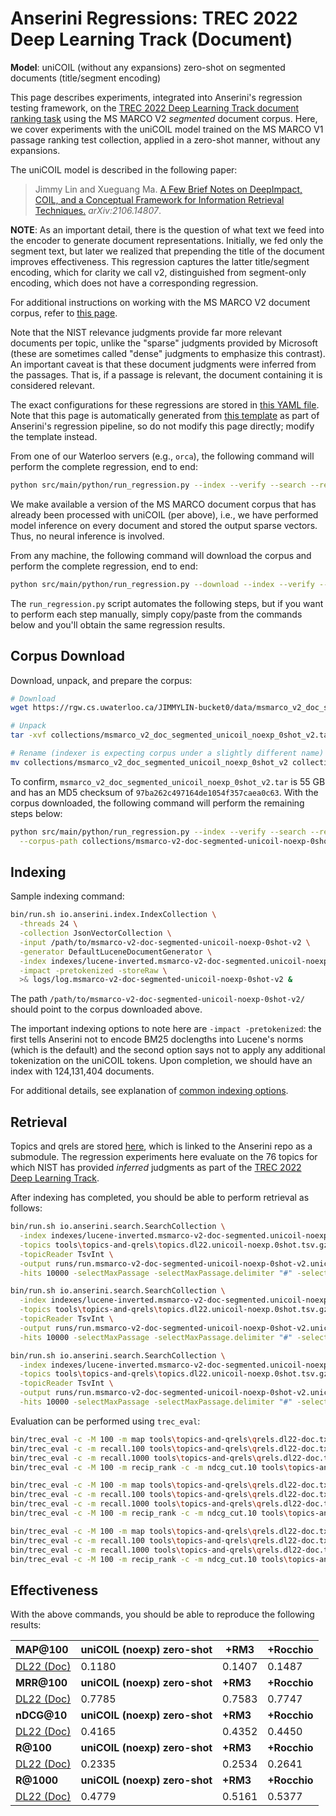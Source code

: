 # Anserini Regressions: TREC 2022 Deep Learning Track (Document)

**Model**: uniCOIL (without any expansions) zero-shot on segmented documents (title/segment encoding)

This page describes experiments, integrated into Anserini's regression testing framework, on the [TREC 2022 Deep Learning Track document ranking task](https://trec.nist.gov/data/deep2022.html) using the MS MARCO V2 _segmented_ document corpus.
Here, we cover experiments with the uniCOIL model trained on the MS MARCO V1 passage ranking test collection, applied in a zero-shot manner, without any expansions.

The uniCOIL model is described in the following paper:

> Jimmy Lin and Xueguang Ma. [A Few Brief Notes on DeepImpact, COIL, and a Conceptual Framework for Information Retrieval Techniques.](https://arxiv.org/abs/2106.14807) _arXiv:2106.14807_.

**NOTE**: As an important detail, there is the question of what text we feed into the encoder to generate document representations.
Initially, we fed only the segment text, but later we realized that prepending the title of the document improves effectiveness.
This regression captures the latter title/segment encoding, which for clarity we call v2, distinguished from segment-only encoding, which does not have a corresponding regression.

For additional instructions on working with the MS MARCO V2 document corpus, refer to [this page](../../docs/experiments-msmarco-v2.md).

Note that the NIST relevance judgments provide far more relevant documents per topic, unlike the "sparse" judgments provided by Microsoft (these are sometimes called "dense" judgments to emphasize this contrast).
An important caveat is that these document judgments were inferred from the passages.
That is, if a passage is relevant, the document containing it is considered relevant.

The exact configurations for these regressions are stored in [this YAML file](../../src/main/resources/regression/dl22-doc-segmented.unicoil-noexp-0shot-v2.cached.yaml).
Note that this page is automatically generated from [this template](../../src/main/resources/docgen/templates/dl22-doc-segmented.unicoil-noexp-0shot-v2.cached.template) as part of Anserini's regression pipeline, so do not modify this page directly; modify the template instead.

From one of our Waterloo servers (e.g., `orca`), the following command will perform the complete regression, end to end:

```bash
python src/main/python/run_regression.py --index --verify --search --regression dl22-doc-segmented.unicoil-noexp-0shot-v2.cached
```

We make available a version of the MS MARCO document corpus that has already been processed with uniCOIL (per above), i.e., we have performed model inference on every document and stored the output sparse vectors.
Thus, no neural inference is involved.

From any machine, the following command will download the corpus and perform the complete regression, end to end:

```bash
python src/main/python/run_regression.py --download --index --verify --search --regression dl22-doc-segmented.unicoil-noexp-0shot-v2.cached
```

The `run_regression.py` script automates the following steps, but if you want to perform each step manually, simply copy/paste from the commands below and you'll obtain the same regression results.

## Corpus Download

Download, unpack, and prepare the corpus:

```bash
# Download
wget https://rgw.cs.uwaterloo.ca/JIMMYLIN-bucket0/data/msmarco_v2_doc_segmented_unicoil_noexp_0shot_v2.tar -P collections/

# Unpack
tar -xvf collections/msmarco_v2_doc_segmented_unicoil_noexp_0shot_v2.tar -C collections/

# Rename (indexer is expecting corpus under a slightly different name)
mv collections/msmarco_v2_doc_segmented_unicoil_noexp_0shot_v2 collections/msmarco-v2-doc-segmented-unicoil-noexp-0shot-v2
```

To confirm, `msmarco_v2_doc_segmented_unicoil_noexp_0shot_v2.tar` is 55 GB and has an MD5 checksum of `97ba262c497164de1054f357caea0c63`.
With the corpus downloaded, the following command will perform the remaining steps below:

```bash
python src/main/python/run_regression.py --index --verify --search --regression dl22-doc-segmented.unicoil-noexp-0shot-v2.cached \
  --corpus-path collections/msmarco-v2-doc-segmented-unicoil-noexp-0shot-v2
```

## Indexing

Sample indexing command:

```bash
bin/run.sh io.anserini.index.IndexCollection \
  -threads 24 \
  -collection JsonVectorCollection \
  -input /path/to/msmarco-v2-doc-segmented-unicoil-noexp-0shot-v2 \
  -generator DefaultLuceneDocumentGenerator \
  -index indexes/lucene-inverted.msmarco-v2-doc-segmented.unicoil-noexp-0shot-v2/ \
  -impact -pretokenized -storeRaw \
  >& logs/log.msmarco-v2-doc-segmented-unicoil-noexp-0shot-v2 &
```

The path `/path/to/msmarco-v2-doc-segmented-unicoil-noexp-0shot-v2/` should point to the corpus downloaded above.

The important indexing options to note here are `-impact -pretokenized`: the first tells Anserini not to encode BM25 doclengths into Lucene's norms (which is the default) and the second option says not to apply any additional tokenization on the uniCOIL tokens.
Upon completion, we should have an index with 124,131,404 documents.

For additional details, see explanation of [common indexing options](../../docs/common-indexing-options.md).

## Retrieval

Topics and qrels are stored [here](https://github.com/castorini/anserini-tools/tree/master/topics-and-qrels), which is linked to the Anserini repo as a submodule.
The regression experiments here evaluate on the 76 topics for which NIST has provided _inferred_ judgments as part of the [TREC 2022 Deep Learning Track](https://trec.nist.gov/data/deep2022.html).

After indexing has completed, you should be able to perform retrieval as follows:

```bash
bin/run.sh io.anserini.search.SearchCollection \
  -index indexes/lucene-inverted.msmarco-v2-doc-segmented.unicoil-noexp-0shot-v2/ \
  -topics tools\topics-and-qrels\topics.dl22.unicoil-noexp.0shot.tsv.gz \
  -topicReader TsvInt \
  -output runs/run.msmarco-v2-doc-segmented-unicoil-noexp-0shot-v2.unicoil-noexp-0shot-cached.topics.dl22.unicoil-noexp.0shot.txt \
  -hits 10000 -selectMaxPassage -selectMaxPassage.delimiter "#" -selectMaxPassage.hits 1000 -impact -pretokenized &

bin/run.sh io.anserini.search.SearchCollection \
  -index indexes/lucene-inverted.msmarco-v2-doc-segmented.unicoil-noexp-0shot-v2/ \
  -topics tools\topics-and-qrels\topics.dl22.unicoil-noexp.0shot.tsv.gz \
  -topicReader TsvInt \
  -output runs/run.msmarco-v2-doc-segmented-unicoil-noexp-0shot-v2.unicoil-noexp-0shot-cached+rm3.topics.dl22.unicoil-noexp.0shot.txt \
  -hits 10000 -selectMaxPassage -selectMaxPassage.delimiter "#" -selectMaxPassage.hits 1000 -impact -pretokenized -rm3 -collection JsonVectorCollection &

bin/run.sh io.anserini.search.SearchCollection \
  -index indexes/lucene-inverted.msmarco-v2-doc-segmented.unicoil-noexp-0shot-v2/ \
  -topics tools\topics-and-qrels\topics.dl22.unicoil-noexp.0shot.tsv.gz \
  -topicReader TsvInt \
  -output runs/run.msmarco-v2-doc-segmented-unicoil-noexp-0shot-v2.unicoil-noexp-0shot-cached+rocchio.topics.dl22.unicoil-noexp.0shot.txt \
  -hits 10000 -selectMaxPassage -selectMaxPassage.delimiter "#" -selectMaxPassage.hits 1000 -impact -pretokenized -rocchio -collection JsonVectorCollection &
```

Evaluation can be performed using `trec_eval`:

```bash
bin/trec_eval -c -M 100 -m map tools\topics-and-qrels\qrels.dl22-doc.txt runs/run.msmarco-v2-doc-segmented-unicoil-noexp-0shot-v2.unicoil-noexp-0shot-cached.topics.dl22.unicoil-noexp.0shot.txt
bin/trec_eval -c -m recall.100 tools\topics-and-qrels\qrels.dl22-doc.txt runs/run.msmarco-v2-doc-segmented-unicoil-noexp-0shot-v2.unicoil-noexp-0shot-cached.topics.dl22.unicoil-noexp.0shot.txt
bin/trec_eval -c -m recall.1000 tools\topics-and-qrels\qrels.dl22-doc.txt runs/run.msmarco-v2-doc-segmented-unicoil-noexp-0shot-v2.unicoil-noexp-0shot-cached.topics.dl22.unicoil-noexp.0shot.txt
bin/trec_eval -c -M 100 -m recip_rank -c -m ndcg_cut.10 tools\topics-and-qrels\qrels.dl22-doc.txt runs/run.msmarco-v2-doc-segmented-unicoil-noexp-0shot-v2.unicoil-noexp-0shot-cached.topics.dl22.unicoil-noexp.0shot.txt

bin/trec_eval -c -M 100 -m map tools\topics-and-qrels\qrels.dl22-doc.txt runs/run.msmarco-v2-doc-segmented-unicoil-noexp-0shot-v2.unicoil-noexp-0shot-cached+rm3.topics.dl22.unicoil-noexp.0shot.txt
bin/trec_eval -c -m recall.100 tools\topics-and-qrels\qrels.dl22-doc.txt runs/run.msmarco-v2-doc-segmented-unicoil-noexp-0shot-v2.unicoil-noexp-0shot-cached+rm3.topics.dl22.unicoil-noexp.0shot.txt
bin/trec_eval -c -m recall.1000 tools\topics-and-qrels\qrels.dl22-doc.txt runs/run.msmarco-v2-doc-segmented-unicoil-noexp-0shot-v2.unicoil-noexp-0shot-cached+rm3.topics.dl22.unicoil-noexp.0shot.txt
bin/trec_eval -c -M 100 -m recip_rank -c -m ndcg_cut.10 tools\topics-and-qrels\qrels.dl22-doc.txt runs/run.msmarco-v2-doc-segmented-unicoil-noexp-0shot-v2.unicoil-noexp-0shot-cached+rm3.topics.dl22.unicoil-noexp.0shot.txt

bin/trec_eval -c -M 100 -m map tools\topics-and-qrels\qrels.dl22-doc.txt runs/run.msmarco-v2-doc-segmented-unicoil-noexp-0shot-v2.unicoil-noexp-0shot-cached+rocchio.topics.dl22.unicoil-noexp.0shot.txt
bin/trec_eval -c -m recall.100 tools\topics-and-qrels\qrels.dl22-doc.txt runs/run.msmarco-v2-doc-segmented-unicoil-noexp-0shot-v2.unicoil-noexp-0shot-cached+rocchio.topics.dl22.unicoil-noexp.0shot.txt
bin/trec_eval -c -m recall.1000 tools\topics-and-qrels\qrels.dl22-doc.txt runs/run.msmarco-v2-doc-segmented-unicoil-noexp-0shot-v2.unicoil-noexp-0shot-cached+rocchio.topics.dl22.unicoil-noexp.0shot.txt
bin/trec_eval -c -M 100 -m recip_rank -c -m ndcg_cut.10 tools\topics-and-qrels\qrels.dl22-doc.txt runs/run.msmarco-v2-doc-segmented-unicoil-noexp-0shot-v2.unicoil-noexp-0shot-cached+rocchio.topics.dl22.unicoil-noexp.0shot.txt
```

## Effectiveness

With the above commands, you should be able to reproduce the following results:

| **MAP@100**                                                                                                  | **uniCOIL (noexp) zero-shot**| **+RM3**  | **+Rocchio**|
|:-------------------------------------------------------------------------------------------------------------|-----------|-----------|-----------|
| [DL22 (Doc)](https://microsoft.github.io/msmarco/TREC-Deep-Learning)                                         | 0.1180    | 0.1407    | 0.1487    |
| **MRR@100**                                                                                                  | **uniCOIL (noexp) zero-shot**| **+RM3**  | **+Rocchio**|
| [DL22 (Doc)](https://microsoft.github.io/msmarco/TREC-Deep-Learning)                                         | 0.7785    | 0.7583    | 0.7747    |
| **nDCG@10**                                                                                                  | **uniCOIL (noexp) zero-shot**| **+RM3**  | **+Rocchio**|
| [DL22 (Doc)](https://microsoft.github.io/msmarco/TREC-Deep-Learning)                                         | 0.4165    | 0.4352    | 0.4450    |
| **R@100**                                                                                                    | **uniCOIL (noexp) zero-shot**| **+RM3**  | **+Rocchio**|
| [DL22 (Doc)](https://microsoft.github.io/msmarco/TREC-Deep-Learning)                                         | 0.2335    | 0.2534    | 0.2641    |
| **R@1000**                                                                                                   | **uniCOIL (noexp) zero-shot**| **+RM3**  | **+Rocchio**|
| [DL22 (Doc)](https://microsoft.github.io/msmarco/TREC-Deep-Learning)                                         | 0.4779    | 0.5161    | 0.5377    |
